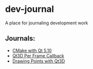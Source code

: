 # dev-journal
A place for journaling development work

## Journals:
- [CMake with Qt 5.10](cmake-qt5-10.md)
- [Qt3D Per Frame Callback](qt3d-per-frame-callback.md)
- [Drawing Points with Qt3D](qt3d-per-frame-callback.md)
